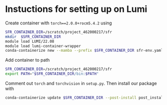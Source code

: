 # Instuctions for setting up on Lumi

Create container with `torch==2.0.0+rocm5.4.2` using
```sh
SFR_CONTAINER_DIR=/scratch/project_462000217/sfr
mkdir  $SFR_CONTAINER_DIR
module load LUMI/22.08
module load lumi-container-wrapper
conda-containerize new --mamba --prefix $SFR_CONTAINER_DIR sfr-env.yaml
```
Add container to path
```sh
SFR_CONTAINER_DIR=/scratch/project_462000217/sfr
export PATH="$SFR_CONTAINER_DIR/bin:$PATH"
```
Comment out `torch` and `torchvision` in `setup.py`. Then install our package with
```sh
conda-containerize update $SFR_CONTAINER_DIR --post-install post_install.txt
```


